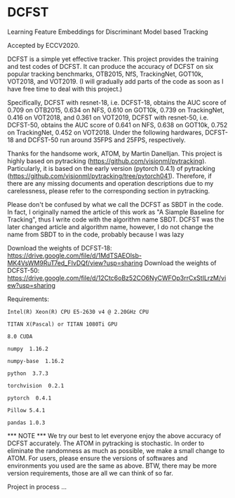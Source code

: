 # DCFST
Learning Feature Embeddings for Discriminant Model based Tracking

Accepted by ECCV2020.

DCFST is a simple yet effective tracker. This project provides the training and test codes of DCFST. It can produce the accuracy of DCFST on six popular tracking benchmarks, OTB2015, NfS, TrackingNet, GOT10k, VOT2018, and VOT2019. (I will gradually add parts of the code as soon as I have free time to deal with this project.)

Specifically, DCFST with resnet-18, i.e. DCFST-18, obtains the AUC score of 0.709 on OTB2015, 0.634 on NFS, 0.610 on GOT10k, 0.739 on TrackingNet, 0.416 on VOT2018, and 0.361 on VOT2019, DCFST with resnet-50, i.e. DCFST-50, obtains the AUC score of 0.641 on NFS, 0.638 on GOT10k, 0.752 on TrackingNet, 0.452 on VOT2018. Under the following hardwares, DCFST-18 and DCFST-50 run around 35FPS and 25FPS, respectively.

Thanks for the handsome work, ATOM, by Martin Danelljan. This project is highly based on pytracking (https://github.com/visionml/pytracking). Particularly, it is based on the early version (pytorch 0.4.1) of pytracking (https://github.com/visionml/pytracking/tree/pytorch041). Therefore, if there are any missing documents and operation descriptions due to my carelessness, please refer to the corresponding section in pytracking.

Please don't be confused by what we call the DCFST as SBDT in the code. In fact, I originally named the article of this work as "A Siample Baseline for Tracking", thus I write code with the algorithm name SBDT. DCFST was the later changed article and algorithm name, however, I do not change the name from SBDT to in the code, probably because I was lazy

Download the weights of DCFST-18: https://drive.google.com/file/d/1MdTSAEOlsb-MK4VsWM9RuT7ed_FIvDQf/view?usp=sharing
Download the weights of DCFST-50: https://drive.google.com/file/d/12Ctc6oBz52CO6NyCWFOp3rrCxStILrzM/view?usp=sharing

Requirements:

    Intel(R) Xeon(R) CPU E5-2630 v4 @ 2.20GHz CPU

    TITAN X(Pascal) or TITAN 1080Ti GPU

    8.0 CUDA

    numpy  1.16.2

    numpy-base  1.16.2

    python  3.7.3

    torchvision  0.2.1

    pytorch  0.4.1

    Pillow 5.4.1

    pandas 1.0.3

*** NOTE *** We try our best to let everyone enjoy the above accuracy of DCFST accurately. The ATOM in pytracking is stochastic. In order to eliminate the randomness as much as possible, we make a small change to ATOM. For users, please ensure the versions of softwares and environments you used are the same as above. BTW, there may be more version requirements, those are all we can think of so far.

Project in process ...
